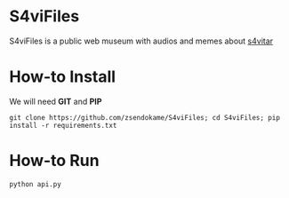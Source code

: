 # S4viFiles
S4viFiles is a public web museum with audios and memes about <a href="https://github.com/s4vitar">s4vitar</a><br>

# How-to Install
We will need **GIT** and **PIP**
```
git clone https://github.com/zsendokame/S4viFiles; cd S4viFiles; pip install -r requirements.txt
```

# How-to Run
```
python api.py
```
